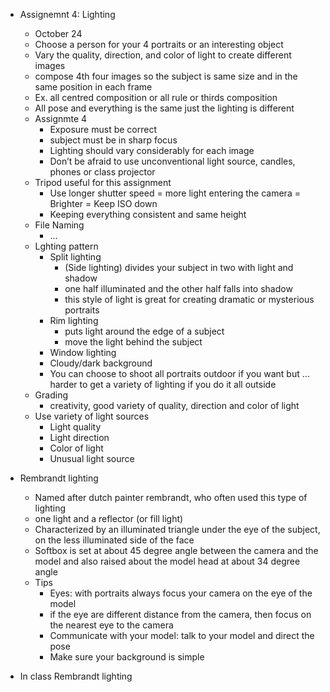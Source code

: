 - Assignemnt 4: Lighting
    - October 24
    - Choose a person for your 4 portraits or an interesting object
    - Vary the quality, direction, and color of light to create different images
    - compose 4th four images so the subject is same size and in the same position in each frame
    - Ex. all centred composition or all rule or thirds composition
    - All pose and everything is the same just the lighting is different
    - Assignmte 4
        - Exposure must be correct
        - subject must be in sharp focus
        - Lighting should vary considerably for each image
        - Don’t be afraid to use unconventional light source, candles, phones or class projector
    - Tripod useful for this assignment
        - Use longer shutter speed = more light entering the camera = Brighter = Keep ISO down
        - Keeping everything consistent and same height
    - File Naming
        - …
    - Lghting pattern
        - Split lighting
            - (Side lighting) divides your subject in two with light and shadow
            - one half illuminated and the other half falls into shadow
            - this style of light is great for creating dramatic or mysterious portraits
        - Rim lighting
            - puts light around the edge of a subject
            - move the light behind the subject
        - Window lighting
        - Cloudy/dark background
        - You can choose to shoot all portraits outdoor if you want but … harder to get a variety of lighting if you do it all outside
    - Grading
        - creativity, good variety of quality, direction and color of light
    - Use variety of light sources
        - Light quality
        - Light direction
        - Color of light
        - Unusual light source
- Rembrandt lighting
    - Named after dutch painter rembrandt, who often used this type of lighting
    - one light and a reflector (or fill light)
    - Characterized by an illuminated triangle under the eye of the subject, on the less illuminated side of the face
    - Softbox is set at about 45 degree angle between the camera and the model and also raised about the model head at about 34 degree angle
    - Tips
        - Eyes: with portraits always focus your camera on the eye of the model
        - if the eye are different distance from the camera, then focus on the nearest eye to the camera
        - Communicate with your model: talk to your model and direct the pose
        - Make sure your background is simple

- In class Rembrandt lighting
